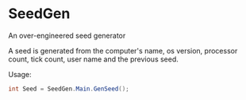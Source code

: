 # SeedGen
An over-engineered seed generator

A seed is generated from the computer's name, os version, processor count, tick count, user name and the previous seed.

Usage: 

```csharp
int Seed = SeedGen.Main.GenSeed();
```